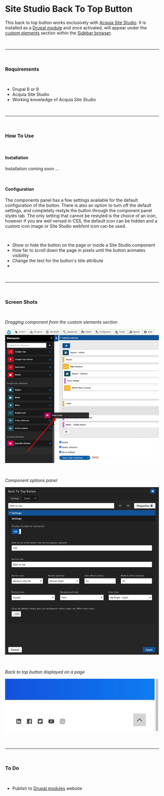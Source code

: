 # Site Studio Back To Top Button

This back to top button works exclusively with [Acquia Site Studio](https://www.acquia.com/products/drupal-cloud/site-studio). It is installed as a [Drupal module](https://www.drupal.org/project/project_module) and once activated, will appear under the [custom elements](https://sitestudiodocs.acquia.com/6.5/user-guide/how-create-custom-element) section within the [Sidebar browser](https://sitestudiodocs.acquia.com/6.5/user-guide/creating-content-components).

<p>&nbsp;</p>

***

<p>&nbsp;</p>

### Requirements

<p>&nbsp;</p>

- Drupal 8 or 9
- Acquia Site Studio
- Working knowledge of Acquia Site Studio

<p>&nbsp;</p>

***

<p>&nbsp;</p>

### How To Use

<p>&nbsp;</p>

#### Installation

Installation coming soon ...

<p>&nbsp;</p>

#### Configuration

The components panel has a few settings available for the default configuration of the button. There is also an option to turn off the default settings, and completely restyle the button through the component panel styles tab. The only setting that cannot be restyled is the choice of an icon, however if you are well versed in CSS, the default icon can be hidden and a custom icon image or Site Studio webfont icon can be used.

<p>&nbsp;</p>

- Show or hide the button on the page or inside a Site Studio component
- How far to scroll down the page in pixels until the button animates visibility
- Change the text for the button's title attribute
- 

<p>&nbsp;</p>

***

<p>&nbsp;</p>

### Screen Shots

<p>&nbsp;</p>

*Dragging component from the custom elements section*

![Screen Shot](images/ss-back-to-top-02.jpg)

<p>&nbsp;</p>

*Component options panel*

![Screen Shot](images/ss-back-to-top-01.jpg)

<p>&nbsp;</p>

*Back to top button displayed on a page*

![Screen Shot](images/ss-back-to-top-03.jpg)

<p>&nbsp;</p>

***

<p>&nbsp;</p>

### To Do

<p>&nbsp;</p>

- Publish to [Drupal modules](https://www.drupal.org/project/project_module) website

<p>&nbsp;</p>
<p>&nbsp;</p>
